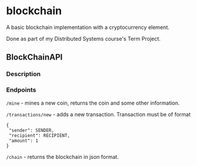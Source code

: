 # blockchain
A basic blockchain implementation with a cryptocurrency element. 

Done as part of my Distributed Systems course's Term Project. 

## BlockChainAPI
### Description

### Endpoints
`/mine` - mines a new coin, returns the coin and some other information.

`/transactions/new` - adds a new transaction. 
Transaction must be of format 
```
{
 "sender": SENDER,
 "recipient": RECIPIENT,
 "amount": 1
}
```

`/chain` - returns the blockchain in json format.
